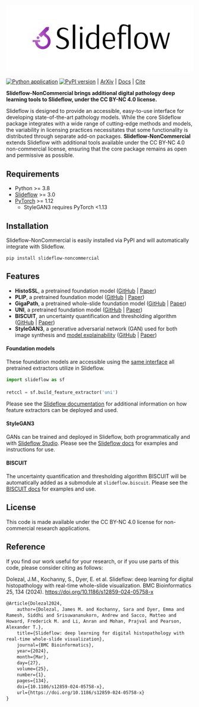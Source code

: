 ![slideflow logo](https://github.com/jamesdolezal/slideflow/raw/master/docs-source/pytorch_sphinx_theme/images/slideflow-banner.png)

[![Python application](https://github.com/slideflow/slideflow-gpl/actions/workflows/python-app.yml/badge.svg?branch=master)](https://github.com/slideflow/slideflow-gpl/actions/workflows/python-app.yml)
[![PyPI version](https://badge.fury.io/py/slideflow-gpl.svg)](https://badge.fury.io/py/slideflow-gpl)
| [ArXiv](https://arxiv.org/abs/2304.04142) | [Docs](https://slideflow.dev) | [Cite](#reference)


**Slideflow-NonCommercial brings additional digital pathology deep learning tools to Slideflow, under the CC BY-NC 4.0 license.**

Slideflow is designed to provide an accessible, easy-to-use interface for developing state-of-the-art pathology models. While the core Slideflow package integrates with a wide range of cutting-edge methods and models, the variability in licensing practices necessitates that some functionality is distributed through separate add-on packages. **Slideflow-NonCommercial** extends Slideflow with additional tools available under the CC BY-NC 4.0 non-commercial license, ensuring that the core package remains as open and permissive as possible.

## Requirements
- Python >= 3.8
- [Slideflow](https://github.com/jamesdolezal/slideflow) >= 3.0
- [PyTorch](https://pytorch.org/) >= 1.12
  - StyleGAN3 requires PyTorch <1.13

## Installation
Slideflow-NonCommercial is easily installed via PyPI and will automatically integrate with Slideflow.

```
pip install slideflow-noncommercial
```

## Features
- **HistoSSL**, a pretrained foundation model ([GitHub](https://github.com/owkin/HistoSSLscaling) | [Paper](https://www.medrxiv.org/content/10.1101/2023.07.21.23292757v2.full.pdf))
- **PLIP**, a pretrained foundation model ([GitHub](https://github.com/PathologyFoundation/plip) | [Paper](https://www.nature.com/articles/s41591-023-02504-3))
- **GigaPath**, a pretrained whole-slide foundation model ([GitHub](https://github.com/prov-gigapath/prov-gigapath) | [Paper](https://aka.ms/gigapath))
- **UNI**, a pretrained foundation model ([GitHub](https://github.com/mahmoodlab/UNI) | [Paper](https://www.nature.com/articles/s41591-024-02857-3))
- **BISCUIT**, an uncertainty quantification and thresholding algorithm ([GitHub](https://github.com/slideflow/biscuit) | [Paper](https://www.nature.com/articles/s41467-022-34025-x))
- **StyleGAN3**, a generative adversarial network (GAN) used for both image synthesis and [model explainability](https://www.nature.com/articles/s41698-023-00399-4) ([GitHub](https://github.com/NVlabs/stylegan3) | [Paper](https://nvlabs-fi-cdn.nvidia.com/stylegan3/stylegan3-paper.pdf))

#### Foundation models

These foundation models are accessible using the [same interface](https://slideflow.dev/mil/#generating-features) all pretrained extractors utilize in Slideflow.

```python
import slideflow as sf

retccl = sf.build_feature_extractor('uni')
```

Please see the [Slideflow documentation](https://slideflow.dev/mil/#generating-features) for additional information on how feature extractors can be deployed and used. 

#### StyleGAN3

GANs can be trained and deployed in Slideflow, both programmatically and with [Slideflow Studio](https://slideflow.dev/studio/). Please see the [Slideflow docs](https://slideflow.dev/stylegan) for examples and instructions for use.

#### BISCUIT

The uncertainty quantification and thresholding algorithm BISCUIT will be automatically added as a submodule at `slideflow.biscuit`. Please see the [BISCUIT docs](https://github.com/slideflow/biscuit) for examples and use.


## License
This code is made available under the CC BY-NC 4.0 license for non-commercial research applications.

## Reference
If you find our work useful for your research, or if you use parts of this code, please consider citing as follows:

Dolezal, J.M., Kochanny, S., Dyer, E. et al. Slideflow: deep learning for digital histopathology with real-time whole-slide visualization. BMC Bioinformatics 25, 134 (2024). https://doi.org/10.1186/s12859-024-05758-x

```
@Article{Dolezal2024,
    author={Dolezal, James M. and Kochanny, Sara and Dyer, Emma and Ramesh, Siddhi and Srisuwananukorn, Andrew and Sacco, Matteo and Howard, Frederick M. and Li, Anran and Mohan, Prajval and Pearson, Alexander T.},
    title={Slideflow: deep learning for digital histopathology with real-time whole-slide visualization},
    journal={BMC Bioinformatics},
    year={2024},
    month={Mar},
    day={27},
    volume={25},
    number={1},
    pages={134},
    doi={10.1186/s12859-024-05758-x},
    url={https://doi.org/10.1186/s12859-024-05758-x}
}
```
